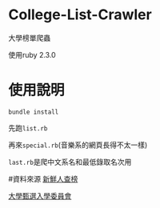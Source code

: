 # College-List-Crawler
大學榜單爬蟲

使用ruby 2.3.0

# 使用說明
`bundle install`

先跑`list.rb`

再來`special.rb`(音樂系的網頁長得不太一樣)

`last.rb`是爬中文系名和最低錄取名次用

#資料來源
[新鮮人查榜](https://freshman.tw/cross/)

[大學甄選入學委員會](https://www.caac.ccu.edu.tw/caac105/dispense.php)
